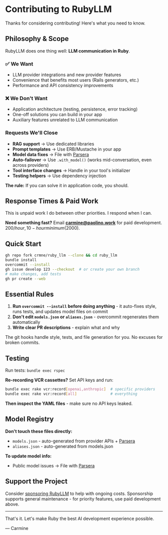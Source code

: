 # Contributing to RubyLLM

Thanks for considering contributing! Here's what you need to know.

## Philosophy & Scope

RubyLLM does one thing well: **LLM communication in Ruby**.

### ✅ We Want
- LLM provider integrations and new provider features
- Convenience that benefits most users (Rails generators, etc.)
- Performance and API consistency improvements

### ❌ We Don't Want
- Application architecture (testing, persistence, error tracking)
- One-off solutions you can build in your app
- Auxiliary features unrelated to LLM communication

### Requests We'll Close
- **RAG support** → Use dedicated libraries
- **Prompt templates** → Use ERB/Mustache in your app
- **Model data fixes** → File with [Parsera](https://github.com/parsera-labs/api-llm-specs/issues)
- **Auto-failover** → Use `.with_model()` (works mid-conversation, even across providers)
- **Tool interface changes** → Handle in your tool's initializer
- **Testing helpers** → Use dependency injection

**The rule:** If you can solve it in application code, you should.

## Response Times & Paid Work

This is unpaid work I do between other priorities. I respond when I can.

**Need something fast?** Email **carmine@paolino.work** for paid development. $200/hour, 10-hour minimum ($2000).

## Quick Start

```bash
gh repo fork crmne/ruby_llm --clone && cd ruby_llm
bundle install
overcommit --install
gh issue develop 123 --checkout  # or create your own branch
# make changes, add tests
gh pr create --web
```

## Essential Rules

1. **Run `overcommit --install` before doing anything** - it auto-fixes style, runs tests, and updates model files on commit
2. **Don't edit `models.json` or `aliases.json`** - overcommit regenerates them automatically
3. **Write clear PR descriptions** - explain what and why

The git hooks handle style, tests, and file generation for you. No excuses for broken commits.

## Testing

Run tests: `bundle exec rspec`

**Re-recording VCR cassettes?** Set API keys and run:
```bash
bundle exec rake vcr:record[openai,anthropic]  # specific providers
bundle exec rake vcr:record[all]               # everything
```

**Then inspect the YAML files** - make sure no API keys leaked.

## Model Registry

**Don't touch these files directly:**
- `models.json` - auto-generated from provider APIs + [Parsera](https://api.parsera.org/v1/llm-specs)
- `aliases.json` - auto-generated from models.json

**To update model info:**
- Public model issues → File with [Parsera](https://github.com/parsera-labs/api-llm-specs/issues)

## Support the Project

Consider [sponsoring RubyLLM](https://github.com/sponsors/crmne) to help with ongoing costs. Sponsorship supports general maintenance - for priority features, use paid development above.

---

That's it. Let's make Ruby the best AI development experience possible.

— Carmine